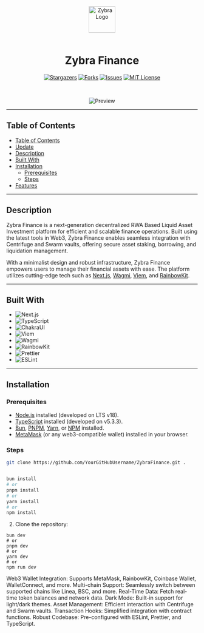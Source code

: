 <div align="center">

<img src="./public/img/zybra_logo.png" width="70px" alt="Zybra Logo"/>
<br><br>

# **Zybra Finance**

[![Stargazers](https://img.shields.io/github/stars/YourGitHubUsername/ZybraFinance)](https://github.com/YourGitHubUsername/ZybraFinance/stargazers)
[![Forks](https://img.shields.io/github/forks/YourGitHubUsername/ZybraFinance)](https://github.com/YourGitHubUsername/ZybraFinance/forks)
[![Issues](https://img.shields.io/github/issues/YourGitHubUsername/ZybraFinance)](https://github.com/YourGitHubUsername/ZybraFinance/issues)
[![MIT License](https://img.shields.io/github/license/webners1/ZybraFinance)](https://github.com/webners1/ZybraFinance/blob/main/LICENSE)

<br>

![Preview](./public/img/zybra_preview.gif)

</div>

---

## Table of Contents

- [Table of Contents](#table-of-contents)
- [Update](#update)
- [Description](#description)
- [Built With](#built-with)
- [Installation](#installation)
  - [Prerequisites](#prerequisites)
  - [Steps](#steps)
- [Features](#features)

---


## Description

Zybra Finance is a next-generation decentralized RWA Based Liquid Asset Investment platform for efficient and scalable finance operations. Built using the latest tools in Web3, Zybra Finance enables seamless integration with Centrifuge and Swarm vaults, offering secure asset staking, borrowing, and liquidation management.

With a minimalist design and robust infrastructure, Zybra Finance empowers users to manage their financial assets with ease. The platform utilizes cutting-edge tech such as [Next.js](https://nextjs.org/), [Wagmi](https://wagmi.sh/), [Viem](https://viem.sh/), and [RainbowKit](https://www.rainbowkit.com/).

---

## Built With

- ![Next.js](https://img.shields.io/badge/Next.js_v14.2-000000?style=for-the-badge&logo=next.js&logoColor=FFFFFF)
- ![TypeScript](https://img.shields.io/badge/TypeScript_v5.4.5-375BD2?style=for-the-badge&logo=typescript&logoColor=FFFFFF)
- ![ChakraUI](https://img.shields.io/badge/ChakraUI-purple?style=for-the-badge&logo=ChakraUI&logoColor=FFFFFF)
- ![Viem](https://img.shields.io/badge/Viem-ffc517?style=for-the-badge&logo=viem&logoColor=FFFFFF)
- ![Wagmi](https://img.shields.io/badge/Wagmi-35324a?style=for-the-badge&logo=data:image/png;base64,....)
- ![RainbowKit](https://img.shields.io/badge/RainbowKit-006600?style=for-the-badge&logo=RainbowKit&logoColor=FFFFFF)
- ![Prettier](https://img.shields.io/badge/Prettier-360D3A?style=for-the-badge&logo=Prettier&logoColor=FFFFFF)
- ![ESLint](https://img.shields.io/badge/ESLint-4B32C3?style=for-the-badge&logo=ESLint&logoColor=FFFFFF)

---

## Installation

### Prerequisites

- [Node.js](https://nodejs.org/) installed (developed on LTS v18).
- [TypeScript](https://www.typescriptlang.org/) installed (developed on v5.3.3).
- [Bun](https://bun.sh/), [PNPM](https://pnpm.io/), [Yarn](https://yarnpkg.com/), or [NPM](https://www.npmjs.com/) installed.
- [MetaMask](https://metamask.io/) (or any web3-compatible wallet) installed in your browser.

### Steps



```bash
git clone https://github.com/YourGitHubUsername/ZybraFinance.git .


bun install
# or
pnpm install
# or
yarn install
# or
npm install


```
2. Clone the repository:
```
bun dev
# or
pnpm dev
# or
yarn dev
# or
npm run dev
```


 Web3 Wallet Integration: Supports MetaMask, RainbowKit, Coinbase Wallet, WalletConnect, and more.
 Multi-chain Support: Seamlessly switch between supported chains like Linea, BSC, and more.
 Real-Time Data: Fetch real-time token balances and network data.
 Dark Mode: Built-in support for light/dark themes.
 Asset Management: Efficient interaction with Centrifuge and Swarm vaults.
 Transaction Hooks: Simplified integration with contract functions.
 Robust Codebase: Pre-configured with ESLint, Prettier, and TypeScript.